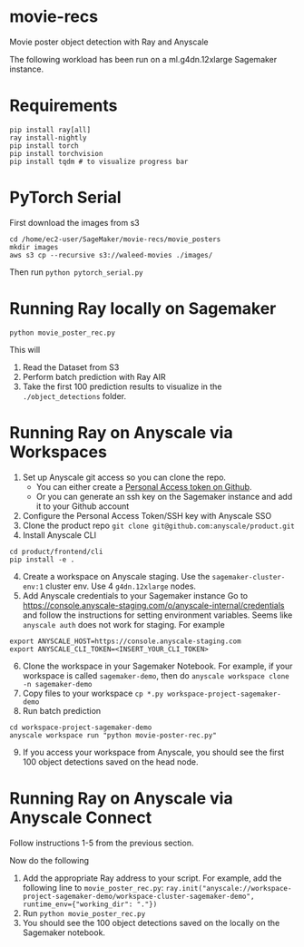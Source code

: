 # movie-recs
Movie poster object detection with Ray and Anyscale

The following workload has been run on a ml.g4dn.12xlarge Sagemaker instance.

# Requirements
```
pip install ray[all]
ray install-nightly
pip install torch
pip install torchvision
pip install tqdm # to visualize progress bar
```

# PyTorch Serial
First download the images from s3
```
cd /home/ec2-user/SageMaker/movie-recs/movie_posters
mkdir images
aws s3 cp --recursive s3://waleed-movies ./images/
```

Then run `python pytorch_serial.py`

# Running Ray locally on Sagemaker
`python movie_poster_rec.py`

This will
1. Read the Dataset from S3
2. Perform batch prediction with Ray AIR
3. Take the first 100 prediction results to visualize in the `./object_detections` folder.

# Running Ray on Anyscale via Workspaces
1. Set up Anyscale git access so you can clone the repo. 
	- You can either create a [Personal Access token on Github](https://docs.github.com/en/authentication/keeping-your-account-and-data-secure/creating-a-personal-access-token). 
	- Or you can generate an ssh key on the Sagemaker instance and add it to your Github account 
2. Configure the Personal Access Token/SSH key with Anyscale SSO
3. Clone the product repo `git clone git@github.com:anyscale/product.git`
4. Install Anyscale CLI
```
cd product/frontend/cli
pip install -e .
```
4. Create a workspace on Anyscale staging. Use the `sagemaker-cluster-env:1` cluster env. Use 4 `g4dn.12xlarge` nodes.
5. Add Anyscale credentials to your Sagemaker instance
Go to https://console.anyscale-staging.com/o/anyscale-internal/credentials and follow the instructions for setting environment variables. Seems like `anyscale auth` does not work for staging.
For example
```
export ANYSCALE_HOST=https://console.anyscale-staging.com
export ANYSCALE_CLI_TOKEN=<INSERT_YOUR_CLI_TOKEN>
```
6. Clone the workspace in your Sagemaker Notebook. For example, if your workspace is called `sagemaker-demo`, then do `anyscale workspace clone -n sagemaker-demo`
7. Copy files to your workspace `cp *.py workspace-project-sagemaker-demo`
8. Run batch prediction
```
cd workspace-project-sagemaker-demo
anyscale workspace run "python movie-poster-rec.py"
```
9. If you access your workspace from Anyscale, you should see the first 100 object detections saved on the head node.

# Running Ray on Anyscale via Anyscale Connect
Follow instructions 1-5 from the previous section.

Now do the following
1. Add the appropriate Ray address to your script. 
For example, add the following line to `movie_poster_rec.py`: `ray.init("anyscale://workspace-project-sagemaker-demo/workspace-cluster-sagemaker-demo", runtime_env={"working_dir": "."})`
2. Run `python movie_poster_rec.py`
3. You should see the 100 object detections saved on the locally on the Sagemaker notebook.
